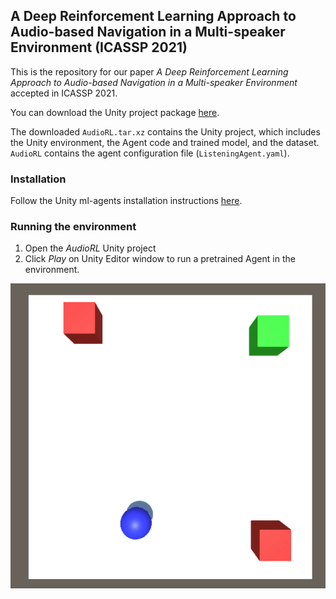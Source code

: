 ## A Deep Reinforcement Learning Approach to Audio-based Navigation in a Multi-speaker Environment (ICASSP 2021)

This is the repository for our paper _A Deep Reinforcement Learning Approach to Audio-based Navigation in a Multi-speaker Environment_ accepted in ICASSP 2021.

You can download the Unity project package [here](https://drive.google.com/file/d/1-nZDmFVzcZjacaP1kIO5Tj8gooP_gRvq/view?usp=sharing).

The downloaded `AudioRL.tar.xz` contains the Unity project, which includes the Unity environment, the Agent code and trained model, and the dataset.
`AudioRL` contains the agent configuration file (`ListeningAgent.yaml`).

### Installation

Follow the Unity ml-agents installation instructions [here](https://github.com/Unity-Technologies/ml-agents/blob/release_12_docs/docs/Installation.md).

### Running the environment

1) Open the _AudioRL_ Unity project
2) Click _Play_ on Unity Editor window to run a pretrained Agent in the environment. 

![](3_speakers.gif)
